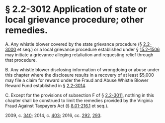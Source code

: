 # § 2.2-3012 Application of state or local grievance procedure; other remedies.

<p>A. Any whistle blower covered by the state grievance procedure (§ <a href='http://law.lis.virginia.gov/vacode/2.2-3000/'>2.2-3000</a> et seq.) or a local grievance procedure established under § <a href='http://law.lis.virginia.gov/vacode/15.2-1506/'>15.2-1506</a> may initiate a grievance alleging retaliation and requesting relief through that procedure.</p><p>B. Any whistle blower disclosing information of wrongdoing or abuse under this chapter where the disclosure results in a recovery of at least $5,000 may file a claim for reward under the Fraud and Abuse Whistle Blower Reward Fund established in § <a href='http://law.lis.virginia.gov/vacode/2.2-3014/'>2.2-3014</a>.</p><p>C. Except for the provisions of subsection F of § <a href='http://law.lis.virginia.gov/vacode/2.2-3011/'>2.2-3011</a>, nothing in this chapter shall be construed to limit the remedies provided by the Virginia Fraud Against Taxpayers Act (§ <a href='http://law.lis.virginia.gov/vacode/8.01-216.1/'>8.01-216.1</a> et seq.).</p><p>2009, c. <a href='http://lis.virginia.gov/cgi-bin/legp604.exe?091+ful+CHAP0340'>340</a>; 2014, c. <a href='http://lis.virginia.gov/cgi-bin/legp604.exe?141+ful+CHAP0403'>403</a>; 2016, cc. <a href='http://lis.virginia.gov/cgi-bin/legp604.exe?161+ful+CHAP0292'>292</a>, <a href='http://lis.virginia.gov/cgi-bin/legp604.exe?161+ful+CHAP0293'>293</a>.</p>